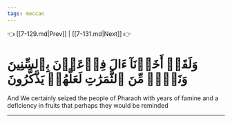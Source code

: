 ```yaml
---
tags: meccan
---
```


👈 [[7-129.md|Prev]] | [[7-131.md|Next]] 👉

# وَلَقَدۡ أَخَذۡنَآ ءَالَ فِرۡعَوۡنَ بِٱلسِّنِينَ وَنَقۡصٖ مِّنَ ٱلثَّمَرَٰتِ لَعَلَّهُمۡ يَذَّكَّرُونَ

And We certainly seized the people of Pharaoh with years of famine and a deficiency in fruits that perhaps they would be reminded

---

